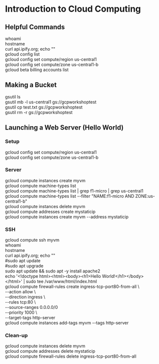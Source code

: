 # Introduction to Cloud Computing 

## Helpful Commands 

whoami  
hostname  
curl api.ipify.org; echo ""  
gcloud config list  
gcloud config set compute/region us-central1  
gcloud config set compute/zone us-central1-b  
gcloud beta billing accounts list  

## Making a Bucket

gsutil ls  
gsutil mb -l us-central1 gs://gcpworkshoptest  
gsutil cp test.txt gs://gcpworkshoptest  
gsutil rm -r gs://gcpworkshoptest  

## Launching a Web Server (Hello World)

### Setup 

gcloud config set compute/region us-central1  
gcloud config set compute/zone us-central1-b  

### Server

gcloud compute instances create myvm  
gcloud compute machine-types list  
gcloud compute machine-types list | grep f1-micro | grep us-central1  
gcloud compute machine-types list --filter "NAME:f1-micro AND ZONE:us-central1-b"  
gcloud compute instances delete myvm  
gcloud compute addresses create mystaticip  
gcloud compute instances create myvm --address mystaticip   
 
### SSH

gcloud compute ssh myvm  
whoami  
hostname  
curl api.ipify.org; echo ""  
#sudo apt update  
#sudo apt upgrade  
sudo apt update && sudo apt -y install apache2  
echo '\<!doctype html\>\<html\>\<body\>\<h1\>Hello World!\</h1\>\</body\>\</html\>' | sudo tee /var/www/html/index.html  
gcloud compute firewall-rules create ingress-tcp-port80-from-all \  
    --action allow \  
    --direction ingress \  
    --rules tcp:80 \  
    --source-ranges 0.0.0.0/0  
    --priority 1000 \  
    --target-tags http-server  
gcloud compute instances add-tags myvm --tags http-server  

### Clean-up 

gcloud compute instances delete myvm  
gcloud compute addresses delete mystaticip  
gcloud compute firewall-rules delete ingress-tcp-port80-from-all   

